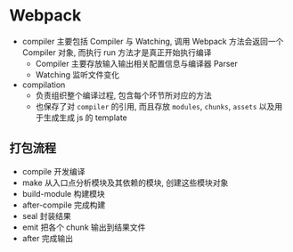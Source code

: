 <!-- title: 前端开发 - 基础知识@Webpack -->
<!-- author: <David Jones qowera@qq.com> -->
<!-- date: 2018-03-09 15:18:13 -->
<!-- category: 前端 -->
<!-- tag: 基础知识 -->

# Webpack

- compiler 主要包括 Compiler 与 Watching, 调用 Webpack 方法会返回一个 Compiler 对象, 而执行 run 方法才是真正开始执行编译
  - Compiler 主要存放输入输出相关配置信息与编译器 Parser
  - Watching 监听文件变化
- compilation
  - 负责组织整个编译过程, 包含每个环节所对应的方法
  - 也保存了对 `compiler` 的引用, 而且存放 `modules`, `chunks`, `assets` 以及用于生成生成 js 的 template

## 打包流程

- compile 开发编译
- make 从入口点分析模块及其依赖的模块, 创建这些模块对象
- build-module 构建模块
- after-compile 完成构建
- seal 封装结果
- emit 把各个 chunk 输出到结果文件
- after 完成输出
